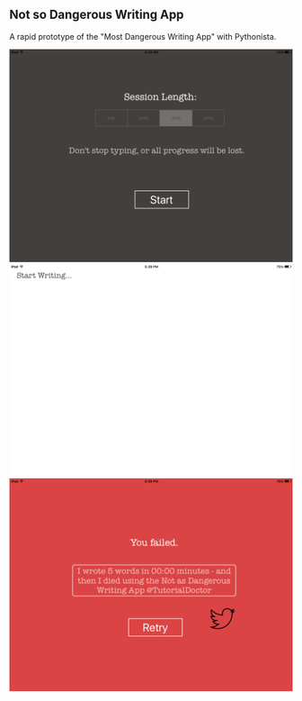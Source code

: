 ## Not so Dangerous Writing App

A rapid prototype of the "Most Dangerous Writing App" with Pythonista.

![](screenshots/1.png)
![](screenshots/2.png)
![](screenshots/3.png)